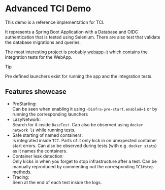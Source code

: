 # Advanced TCI Demo

This demo is a reference implementation for TCI.

It represents a Spring Boot Application with a Database and OIDC authentication that is tested using Selenium.
There are also test that validate the database migrations and queries.

The most interesting project is probably [webapp-it](./webapp-it/) which contains the integration tests for the WebApp.

> [!TIP]
> Pre defined launchers exist for running the app and the integration tests.

## Features showcase
* PreStarting:<br/> Can be seen when enabling it using ``-Dinfra-pre-start.enabled=1`` or by running the corresponding launchers
* LazyNetwork:<br/> Search for it inside ``BaseTest``. Can also be observed using ``docker network ls`` while running tests.
* Safe starting of named containers:<br/> Is integrated inside ``TCI``. Parts of it only kick in on unexpected container start errors. Can also be observed during tests (with e.g. ``docker stats``) as it names the containers.
* Container leak detection:<br/> Only kicks in when you forget to stop infrastructure after a test. Can be manually reproduced by commenting out the corresponding ``TCI#stop`` methods.
* Tracing:<br/> Seen at the end of each test inside the logs.
